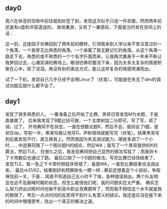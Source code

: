 ## day0
周六在休息的空隙中前往报到处签了到，发现这次似乎只送一件衣服，然而两年前还是有u盘和华容道送的。
故地重游，又有了一番感叹，下面是当时发在空间上的话：


这一刻，这座园子仿佛回到了两年前的模样，引领我来到入学以来不曾注意过的一个角落，一个我曾无比熟悉的角落，一个承载了我无数记忆的角落。从这个角落一路走下去，熟悉的或不熟悉的一个个名字扑面而来，让我再次置身于一年来不断让我梦回过去，心潮澎湃的赛场上。眼泪仿佛将要流下来，因为太多太复杂的情感积聚在心中，除了流泪，再没有别的表达方式，能让这样复杂的情感喷涌而出。

试了一下机，发现自己几乎已经不会用Linux了（伏笔），可能是在失去了dev的调试功能后就什么都不会了。

## day1
发现了很多熟悉的人。
一番准备之后开始了比赛，黑哥日常发现M为水题，于是直接做了。
后来我发现了B题比较可做，一个主席树加二分即可，写了写，调了调，过了。
开场赛珂不在状态，一直在想数论题K，然后不会。我则会了I题，是状压dp，写到一半，黑哥叫我让他写D，声称很快就能写完（伏笔）。结果黑哥写到后面发现不行，遂又换我上。然而我因为失去调试能力，硬是多调了一个小时......
中途赛珂猜了一个图论题H的结论，然后WA；我写了一个黑哥提供的K的算法，然后TLE。
在很久之后，我发现赛珂把自己显然的做法写挂了；而我则卡了卡常数后也通过了题。
最后口胡了一个D题的做法，写完比赛已经快结束了，发现TLE，我一急之下卡常时把程序改错了，喜提WA，一直到比赛结束也没调出来。
最后rk31/62，结果刚好和预赛排名一模一样...赛前还想着定个小目标，争取保住前一半，于是...
简直不知道自己五小时干了啥，各种错误频出。两个队友明显也远不及巅峰时期的状态，但怎么能怪他们呢，我的问题实在太严重。
确实怎么努力挤出训练时间也做不到高中职业竞赛那样了，然而我不相信这个水平就是我的极限了。考后一点点时间的反思得不到什么有意义的结论，我还是应当在接下来的时间中慢慢思考，找出一个真正的解决之道。